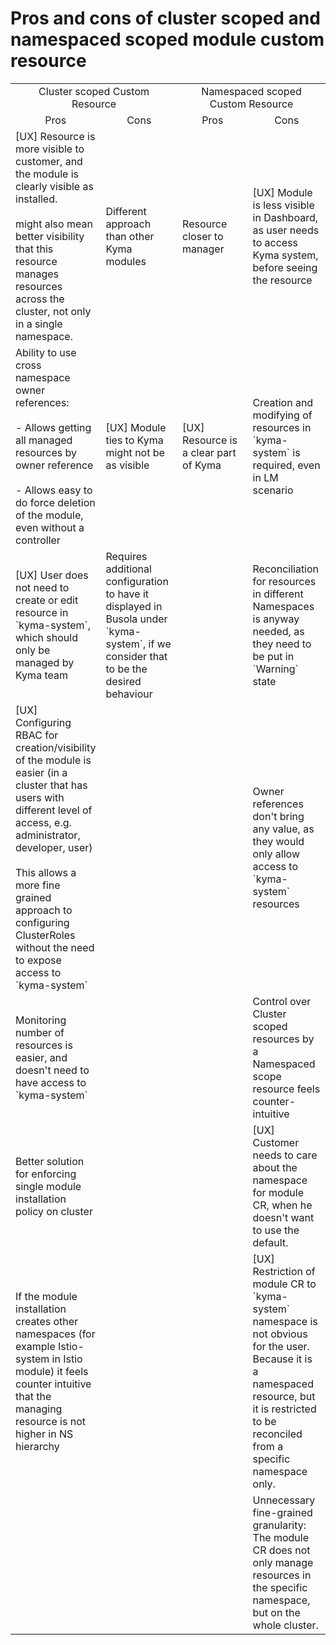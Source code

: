 # Pros and cons of cluster scoped and namespaced scoped module custom resource


<table style="table-layout: fixed; width: 100%">
    <tbody>
        <tr>
            <td colspan="2" align="center">Cluster scoped Custom Resource</td>
            <td colspan="2" align="center">Namespaced scoped Custom Resource</td>
        </tr>
        <tr>
            <td style="width: 25%;" align="center">Pros</td>
            <td style="width: 25%;" align="center">Cons</td>
            <td style="width: 25%;" align="center">Pros</td>
            <td style="width: 25%;" align="center">Cons</td>
        </tr>
        <tr>
            <td>[UX] Resource is more visible to customer, and the module is clearly visible as installed.<br></br> might also mean better visibility that this resource manages resources across the cluster, not only in a single namespace.</td>
            <td>Different approach than other Kyma modules</td>
            <td>Resource closer to manager</td>
            <td>[UX] Module is less visible in Dashboard, as user needs to access Kyma system, before seeing the resource</td>
        </tr>
        <tr>
            <td>Ability to use cross namespace owner references:<br></br> - Allows getting all managed resources by owner reference<br></br>- Allows easy to do force deletion of the module, even without a controller</td>
            <td>[UX] Module ties to Kyma might not be as visible</td>
            <td>[UX] Resource is a clear part of Kyma</td>
            <td>Creation and modifying of resources in `kyma-system` is required, even in LM scenario</td>
        </tr>
        <tr>
            <td>[UX] User does not need to create or edit resource in `kyma-system`, which should only be managed by Kyma team</td>
            <td>Requires additional configuration to have it displayed in Busola under `kyma-system`, if we consider that to be the desired behaviour</td>
            <td></td>
            <td>Reconciliation for resources in different Namespaces is anyway needed, as they need to be put in `Warning` state</td>
        </tr>
        <tr>
            <td>[UX] Configuring RBAC for creation/visibility of the module is easier (in a cluster that has users with different level of access, e.g. administrator, developer, user)<br></br>This allows a more fine grained approach to configuring ClusterRoles without the need to expose access to `kyma-system`</td>
            <td></td>
            <td></td>
            <td>Owner references don't bring any value, as they would only allow access to `kyma-system` resources</td>
        </tr>
        <tr>
            <td>Monitoring number of resources is easier, and doesn't need to have access to `kyma-system`</td>
            <td></td>
            <td></td>
            <td>Control over Cluster scoped resources by a Namespaced scope resource feels counter-intuitive</td>
        </tr>
        <tr>
            <td>Better solution for enforcing single module installation policy on cluster</td>
            <td></td>
            <td></td>
            <td>[UX] Customer needs to care about the namespace for module CR, when he doesn't want to use the default.</td>
        </tr>
        <tr>
            <td>If the module installation creates other namespaces (for example Istio-system in Istio module) it feels counter intuitive that the managing resource is not higher in NS hierarchy</td>
            <td></td>
            <td></td>
            <td>[UX] Restriction of module CR to `kyma-system` namespace is not obvious for the user. Because it is a namespaced resource, but it is restricted to be reconciled from a specific namespace only.</td>
        </tr>
        <tr>
            <td></td>
            <td></td>
            <td></td>
            <td>Unnecessary fine-grained granularity: The module CR does not only manage resources in the specific namespace, but on the whole cluster.</td>
        </tr>
    </tbody>
</table>